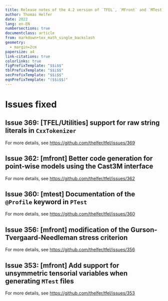 ```yaml
---
title: Release notes of the 4.2 version of `TFEL`, `MFront` and `MTest`
author: Thomas Helfer
date: 2022
lang: en-EN
numbersections: true
documentclass: article
from: markdown+tex_math_single_backslash
geometry:
  - margin=2cm
papersize: a4
link-citations: true
colorlinks: true
figPrefixTemplate: "$$i$$"
tblPrefixTemplate: "$$i$$"
secPrefixTemplate: "$$i$$"
eqnPrefixTemplate: "($$i$$)"
---
```


# Issues fixed

## Issue 369: [TFEL/Utilities] support for raw string literals in `CxxTokenizer`

For more details, see <https://github.com/thelfer/tfel/issues/369>

## Issue 362: [mfront] Better code generation for point-wise models using the Cast3M interface 

For more details, see <https://github.com/thelfer/tfel/issues/362>

## Issue 360: [mtest] Documentation of the  `@Profile` keyword in `PTest`

For more details, see <https://github.com/thelfer/tfel/issues/360>

## Issue 356:  [mfront] modification of the Gurson-Tvergaard-Needleman stress criterion

For more details, see <https://github.com/thelfer/tfel/issues/356>

## Issue 353: [mfront] Add support for unsymmetric tensorial variables when generating `MTest` files

For more details, see <https://github.com/thelfer/tfel/issues/353>
